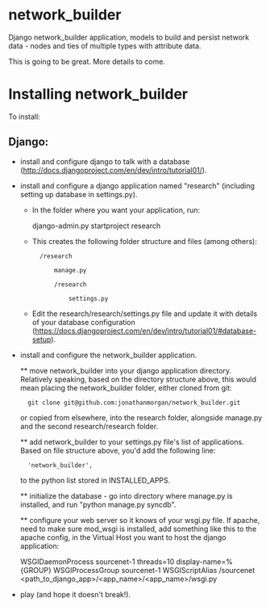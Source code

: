 network_builder
===============

Django network_builder application, models to build and persist network data - nodes and ties of multiple types with attribute data.

This is going to be great.  More details to come.

Installing network_builder
==========================

To install:

Django:
-------

* install and configure django to talk with a database (http://docs.djangoproject.com/en/dev/intro/tutorial01/).

* install and configure a django application named "research" (including setting up database in settings.py).

    * In the folder where you want your application, run:
    
		django-admin.py startproject research

    * This creates the following folder structure and files (among others):

        	/research

            	manage.py

            	/research

                	settings.py
    
    * Edit the research/research/settings.py file and update it with details of your database configuration (https://docs.djangoproject.com/en/dev/intro/tutorial01/#database-setup).

* install and configure the network_builder application.

    ** move network_builder into your django application directory.  Relatively speaking, based on the directory structure above, this would mean placing the network_builder folder, either cloned from git:
        
        git clone git@github.com:jonathanmorgan/network_builder.git
        
    or copied from elsewhere, into the research folder, alongside manage.py and the second research/research folder.
        
    ** add network_builder to your settings.py file's list of applications.  Based on file structure above, you'd add the following line:

        'network_builder',  

    to the python list stored in INSTALLED_APPS.

    ** initialize the database - go into directory where manage.py is installed, and run "python manage.py syncdb".

    ** configure your web server so it knows of your wsgi.py file.  If apache, need to make sure mod_wsgi is installed, add something like this to the apache config, in the Virtual Host you want to host the django application:
    
    WSGIDaemonProcess sourcenet-1 threads=10 display-name=%{GROUP}
    WSGIProcessGroup sourcenet-1
    WSGIScriptAlias /sourcenet <path_to_django_app>/<app_name>/<app_name>/wsgi.py
    
* play (and hope it doesn't break!).